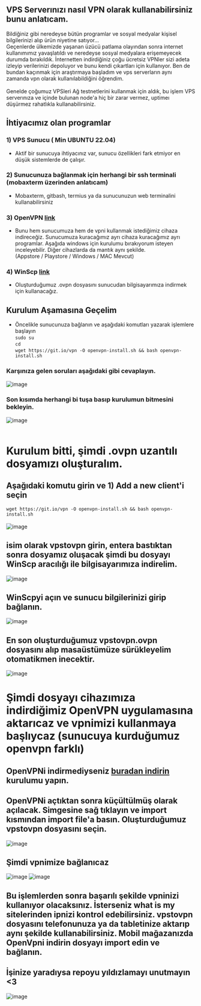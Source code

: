 
## VPS Serverınızı nasıl VPN olarak kullanabilirsiniz bunu anlatıcam.

Bildiğiniz gibi neredeyse bütün programlar ve sosyal medyalar kişisel bilgilerinizi alıp ürün niyetine satıyor... <br> Geçenlerde ülkemizde yaşanan üzücü patlama olayından sonra internet kullanımımız yavaşlatıldı ve neredeyse sosyal medyalara erişemeyecek durumda bırakıldık. İnternetten indirdiğiniz çoğu ücretsiz VPNler sizi adeta izleyip verilerinizi depoluyor ve bunu kendi çıkartları için kullanıyor. Ben de bundan kaçınmak için araştırmaya başladım ve vps serverların aynı zamanda vpn olarak kullanılabildiğini öğrendim. <br> <br>  Genelde çoğumuz VPSleri Ağ testnetlerini kullanmak için aldık, bu işlem VPS serverınıza ve içinde bulunan node'a hiç bir zarar vermez, uptimeı düşürmez rahatlıkla kullanabilirsiniz. 

## İhtiyacımız olan programlar
### 1) VPS Sunucu ( Min UBUNTU 22.04)
  - Aktif bir sunucuya ihtiyacınız var, sunucu özellikleri fark etmiyor en düşük sistemlerde de çalışır.
  
### 2) Sunucunuza bağlanmak için herhangi bir ssh terminali (mobaxterm üzerinden anlatıcam)
  - Mobaxterm, gitbash, termius ya da sunucunuzun web terminalini kullanabilirsiniz
  
### 3) OpenVPN [link](https://openvpn.net/client-connect-vpn-for-windows/)
  - Bunu hem sunucumuza hem de vpni kullanmak istediğimiz cihaza indireceğiz. Sunucumuza kuracağımız ayrı cihaza kuracağımız ayrı programlar. Aşağıda windows için kurulumu bırakıyorum isteyen inceleyebilir. Diğer cihazlarda da mantık aynı şekilde. <br> (Appstore / Playstore / Windows / MAC Mevcut)

### 4) WinScp [link](https://winscp.net/eng/download.php)
  - Oluşturduğumuz .ovpn dosyasını sunucudan bilgisayarımıza indirmek için kullanacağız.
  
## Kurulum Aşamasına Geçelim

  - Öncelikle sunucunuza bağlanın ve aşağıdaki komutları yazarak işlemlere başlayın <br>
  `sudo su` <br>
  `cd` <br>
  `wget https://git.io/vpn -O openvpn-install.sh && bash openvpn-install.sh` <br>
  
  ### Karşınıza gelen soruları aşağıdaki gibi cevaplayın.
  ![image](https://user-images.githubusercontent.com/76253089/208157916-4e73f97a-27b9-42e3-a44b-48719ea7a07e.png)
  
  ### Son kısımda herhangi bi tuşa basıp kurulumun bitmesini bekleyin.
  ![image](https://user-images.githubusercontent.com/76253089/208158038-b3b92867-9dab-46b7-84d6-73b340019500.png)
  <br>
  <br>
  
  # Kurulum bitti, şimdi .ovpn uzantılı dosyamızı oluşturalım.
  ## Aşağıdaki komutu girin ve 1) Add a new client'i seçin
  `wget https://git.io/vpn -O openvpn-install.sh && bash openvpn-install.sh` <br>
  <br>
  ![image](https://user-images.githubusercontent.com/76253089/208158342-f24e15b1-d326-4296-9e13-66bf105e7156.png)
  
  ## isim olarak vpstovpn girin, entera bastıktan sonra dosyamız oluşacak şimdi bu dosyayı WinScp aracılığı ile bilgisayarımıza indirelim.
  ![image](https://user-images.githubusercontent.com/76253089/208158501-77cd8c7d-f27a-45ed-8eb8-3ba20240d48b.png)

  ## WinScpyi açın ve sunucu bilgilerinizi girip bağlanın.
  ![image](https://user-images.githubusercontent.com/76253089/208159256-9c7b69a9-795a-4064-9b03-d55b7bb1237f.png)

  ## En son oluşturduğumuz vpstovpn.ovpn dosyasını alıp masaüstümüze sürükleyelim otomatikmen inecektir.
  ![image](https://user-images.githubusercontent.com/76253089/208159732-07a51e94-4471-4d90-bd41-3282ec67f603.png)
  
  # Şimdi dosyayı cihazımıza indirdiğimiz OpenVPN uygulamasına aktarıcaz ve vpnimizi kullanmaya başlıycaz (sunucuya kurduğumuz openvpn farklı)
  ## OpenVPNi indirmediyseniz [buradan indirin](https://openvpn.net/client-connect-vpn-for-windows/) kurulumu yapın.
  
  ## OpenVPNi açtıktan sonra küçültülmüş olarak açılacak. Simgesine sağ tıklayın ve import kısmından import file'a basın. Oluşturduğumuz vpstovpn dosyasını seçin.
  ![image](https://user-images.githubusercontent.com/76253089/208160375-a0430f4b-2d36-41ba-98be-8c4e26dbacdc.png)
  
  ## Şimdi vpnimize bağlanıcaz 
  ![image](https://user-images.githubusercontent.com/76253089/208160602-18d7e4e0-053c-4010-a8df-2e2cc8484dfd.png)
  ![image](https://user-images.githubusercontent.com/76253089/208160890-8c8a9d8b-f3dd-4fec-a488-62a75efb8d08.png)
  
  ## Bu işlemlerden sonra başarılı şekilde vpninizi kullanıyor olacaksınız. İsterseniz what is my sitelerinden ipnizi kontrol edebilirsiniz. vpstovpn dosyasını telefonunuza ya da tabletinize aktarıp aynı şekilde kullanabilirsiniz. Mobil mağazanızda OpenVpni indirin dosyayı import edin ve bağlanın.

  ## İşinize yaradıysa repoyu yıldızlamayı unutmayın <3
  ![image](https://user-images.githubusercontent.com/76253089/208162651-4ccbca04-c344-4281-b16a-e9b43263480f.png)

